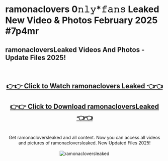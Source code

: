 # ramonaclovers 0𝚗𝚕𝚢*𝚏𝚊𝚗𝚜 Leaked New Video & Photos February 2025 #7p4mr

<h2>ramonacloversLeaked Videos And Photos - Update Files 2025!</h2>
<br>
<div align="center">
<h2><a href="https://mediaupload.pro?title=ramonaclovers&ref=11F" rel="nofollow">👉👉 Click to Watch ramonaclovers Leaked 👈👈</a></h2>
<h2><a href="https://mediaupload.pro?title=ramonaclovers&ref=11F" rel="nofollow">👉👉 Click to Download ramonacloversLeaked 👈👈</a></h2>
<br>
Get ramonacloversleaked and all content. Now you can access all videos and pictures of ramonacloversleaked. New Updated Files 2025!
<br>
<br>
<a href="https://mediaupload.pro?title=ramonaclovers&ref=11F" rel="nofollow" data-target="animated-image.originalLink"><img src="https://i.ibb.co/Gkj2r4b/banner.png" alt="ramonacloversleaked" style="max-width: 100%; display: inline-block;" data-target="animated-image.originalImage"></a>
</div>
<br>

